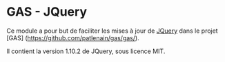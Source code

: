 GAS - JQuery
============

Ce module a pour but de faciliter les mises à jour de
[JQuery](http://jquery.com) dans le projet [GAS]
(https://github.com/patlenain/gas/gas/).

Il contient la version 1.10.2 de JQuery, sous licence MIT.
